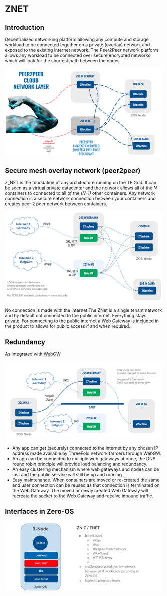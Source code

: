 <h1> ZNET </h1>



## Introduction

Decentralized networking platform allowing any compute and storage workload  to be connected together on a private (overlay) network and exposed to the existing internet network. The Peer2Peer network platform allows any workload  to be connected over secure encrypted networks which will look for the shortest path between the nodes.

![](img/zos_network_overlay.jpg)

## Secure mesh overlay network (peer2peer)

Z_NET is the foundation of any architecture running on the TF Grid.  It can be seen as a virtual private datacenter and the network allows all of the *N* containers to connected to all of the *(N-1)* other containers. Any network connection is a secure network connection between your containers and creates  peer 2 peer network between containers. 

![](img/overlay_net1.jpg)

No connection is made with the internet.The ZNet is a single tenant network and by default not connected to the public internet.  Everything stays private. For connecting to the public internet a Web Gateway is included in the product to allows for public access if and when required.

## Redundancy

As integrated with [WebGW](./webgw3.md):

![](img/znet_redundancy.jpg)

- Any app can get (securely) connected to the internet by any chosen IP address made available by ThreeFold network farmers through WebGW.
- An app can be connected to multiple web gateways at once, the DNS round robin principle will provide load balancing and redundancy.
- An easy clustering mechanism where web gateways and nodes can be lost and the public service will still be up and running.
- Easy maintenance. When containers are moved or re-created the same end user connection can be reused as that connection is terminated on the Web Gateway. The moved or newly created Web Gateway will recreate the socket to the Web Gateway and receive inbound traffic.

## Interfaces in Zero-OS

![](img/znet_znic1.jpg)
